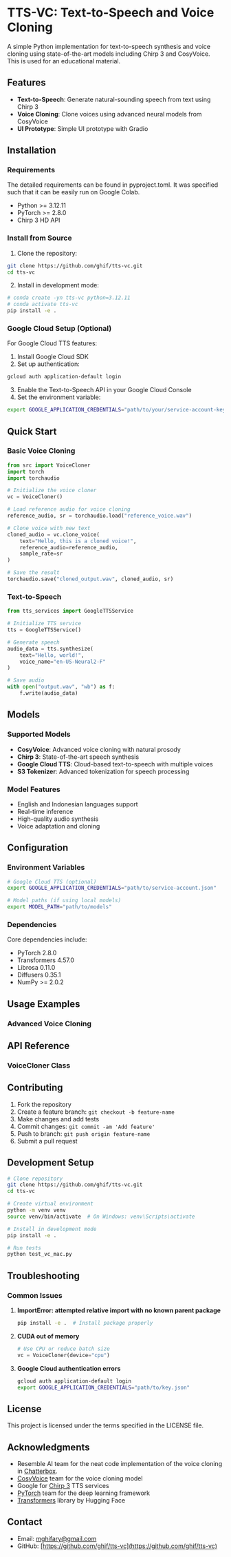 # TTS-VC: Text-to-Speech and Voice Cloning

A simple Python implementation for text-to-speech synthesis and voice cloning using state-of-the-art models including Chirp 3 and CosyVoice. This is used for an educational material.


## Features

- **Text-to-Speech**: Generate natural-sounding speech from text using Chirp 3
- **Voice Cloning**: Clone voices using advanced neural models from CosyVoice
- **UI Prototype**: Simple UI prototype with Gradio

## Installation

### Requirements

The detailed requirements can be found in pyproject.toml. It was specified such that it can be easily run on Google Colab.

- Python >= 3.12.11
- PyTorch >= 2.8.0
- Chirp 3 HD API

### Install from Source

1. Clone the repository:
```bash
git clone https://github.com/ghif/tts-vc.git
cd tts-vc
```

2. Install in development mode:
```bash
# conda create -yn tts-vc python=3.12.11
# conda activate tts-vc
pip install -e .
```

### Google Cloud Setup (Optional)

For Google Cloud TTS features:

1. Install Google Cloud SDK
2. Set up authentication:
```bash
gcloud auth application-default login
```
3. Enable the Text-to-Speech API in your Google Cloud Console
4. Set the environment variable:
```bash
export GOOGLE_APPLICATION_CREDENTIALS="path/to/your/service-account-key.json"
```

## Quick Start

### Basic Voice Cloning

```python
from src import VoiceCloner
import torch
import torchaudio

# Initialize the voice cloner
vc = VoiceCloner()

# Load reference audio for voice cloning
reference_audio, sr = torchaudio.load("reference_voice.wav")

# Clone voice with new text
cloned_audio = vc.clone_voice(
    text="Hello, this is a cloned voice!",
    reference_audio=reference_audio,
    sample_rate=sr
)

# Save the result
torchaudio.save("cloned_output.wav", cloned_audio, sr)
```

### Text-to-Speech

```python
from tts_services import GoogleTTSService

# Initialize TTS service
tts = GoogleTTSService()

# Generate speech
audio_data = tts.synthesize(
    text="Hello, world!",
    voice_name="en-US-Neural2-F"
)

# Save audio
with open("output.wav", "wb") as f:
    f.write(audio_data)
```


## Models

### Supported Models

- **CosyVoice**: Advanced voice cloning with natural prosody
- **Chirp 3**: State-of-the-art speech synthesis
- **Google Cloud TTS**: Cloud-based text-to-speech with multiple voices
- **S3 Tokenizer**: Advanced tokenization for speech processing

### Model Features

- English and Indonesian languages support
- Real-time inference
- High-quality audio synthesis
- Voice adaptation and cloning

## Configuration

### Environment Variables

```bash
# Google Cloud TTS (optional)
export GOOGLE_APPLICATION_CREDENTIALS="path/to/service-account.json"

# Model paths (if using local models)
export MODEL_PATH="path/to/models"
```

### Dependencies

Core dependencies include:
- PyTorch 2.8.0
- Transformers 4.57.0
- Librosa 0.11.0
- Diffusers 0.35.1
- NumPy >= 2.0.2

## Usage Examples

### Advanced Voice Cloning


## API Reference

### VoiceCloner Class

## Contributing

1. Fork the repository
2. Create a feature branch: `git checkout -b feature-name`
3. Make changes and add tests
4. Commit changes: `git commit -am 'Add feature'`
5. Push to branch: `git push origin feature-name`
6. Submit a pull request

## Development Setup

```bash
# Clone repository
git clone https://github.com/ghif/tts-vc.git
cd tts-vc

# Create virtual environment
python -m venv venv
source venv/bin/activate  # On Windows: venv\Scripts\activate

# Install in development mode
pip install -e .

# Run tests
python test_vc_mac.py
```

## Troubleshooting

### Common Issues

1. **ImportError: attempted relative import with no known parent package**
   ```bash
   pip install -e .  # Install package properly
   ```

2. **CUDA out of memory**
   ```python
   # Use CPU or reduce batch size
   vc = VoiceCloner(device="cpu")
   ```

3. **Google Cloud authentication errors**
   ```bash
   gcloud auth application-default login
   export GOOGLE_APPLICATION_CREDENTIALS="path/to/key.json"
   ```

## License

This project is licensed under the terms specified in the LICENSE file.


## Acknowledgments

- Resemble AI team for the neat code implementation of the voice cloning in [Chatterbox](https://github.com/resemble-ai/chatterbox).
- [CosyVoice](https://funaudiollm.github.io/cosyvoice2/) team for the voice cloning model
- Google for [Chirp 3](https://cloud.google.com/text-to-speech/docs/chirp3-hd) TTS services
- [PyTorch](https://pytorch.org/) team for the deep learning framework
- [Transformers](https://huggingface.co/docs/transformers/en/index) library by Hugging Face

## Contact

- Email: mghifary@gmail.com
- GitHub: [https://github.com/ghif/tts-vc](https://github.com/ghif/tts-vc)